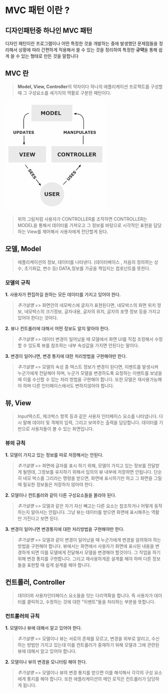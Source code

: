 # MVC 패턴 이란 ? 

## 디자인패턴중 하나인 MVC 패턴
 디자인 패턴이란 프로그램이나 어떤 특정한 것을 개발하는 중에 발생했던 문제점들을 정리해서 상황에 따라 간편하게 적용해서 쓸 수 있는 것을 정리하여 특정한 **규약**을 통해 쉽게 쓸 수 있는 형태로 만든 것을 말합니다

## MVC 란
> **Model, View, Controller**의 약자이다
> 하나의 애플리케이션 프로젝트를 구성할 때 그 구성요소를 세가지의 역활로 구분한 패턴이다.

<img src ="../Img/MVC예시.png" style=text-align: center>

> 위의 그림처럼 사용자가 CONTROLLER를 조작하면 CONTROLLER는 MODEL을 통해서 데이터를 가져오고 그 정보를 바탕으로 시각적인 표현을 담당하는 View를 제어해서 사용자에게 전단할게 된다.

## 모델, Model
>애플리케이션의 정보, 데이터를 나타낸다. (데이터베이스 , 처음의 정의하는 상수, 초기화값, 변수 등) DATA,정보를 가공을 책임지는 컴포넌트를 뜻한다.
### 모델의 규칙
**1.** 사용자가 편집하길 원하는 모든 데이터를 가지고 있어야 한다.<Br>

> *추가설명* => 화면안의 네모박스에 글자가 표현된다면, 네모박스의 화면 위치 정보, 네모박스의 크기정보, 글자내용, 글자의 위치, 글자의 포맷 정보 등을 가지고 있어야 한다는 것이다.

**2.** 뷰나 컨트롤러에 대해서 어떤 정보도 알지 말아야 한다.

> *추가설명* => 데이터 변경이 일어났을 때 모델에서 화면 UI를 직접 조정해서 수정할 수 있도록 뷰를 참조하는 내부 속성값을 가지면 안된다는 말이다.

**3.** 변경이 일어나면, 변경 통지에 대한 처리방법을 구현해야만 한다.

> *추가설명* => 모델의 속성 중 텍스트 정보가 변경이 된다면, 이벤트를 발생시켜 누군가에게 전달해야 하며, 누군가 모델을 변경하도록 요청하는 이벤트를 보냈을 때 이를 수신할 수 있는 처리 방법을 구현해야 합니다. 또한 모델은 재사용가능해야 하며 다른 인터페이스에서도 변하지않아야 합니다.

## 뷰, View
> Input텍스트, 체크박스 항목 등과 같은 사용자 인터페이스 요소를 나타냅니다. 다시 말해 데이터 및 객체의 입력, 그리고 보여주는 출력을 담당합니다. 데이터를 기반으로 사용자들이 볼 수 있는 화면입니다.
### 뷰의 규칙
**1.** 모델이 가지고 있는 정보를 따로 저장해서는 안된다.

> *추가설명* => 화면에 글자를 표시 하기 위해, 모델이 가지고 있는 정보를 전달받게 될텐데, 그정보를 유지하기 위해서 임의의 뷰 내부에 저장하면 안됩니다. 단순히 네모 박스를 그리라는 명령을 받으면, 화면에 표시하기만 하고 그 화면을 그릴 때 필요한 정보들은 저장하지 않아야 한다.

**2.** 모델이나 컨트롤러와 같이 다른 구성요소들을 몰라야 된다.

> *추가설명* => 모델과 같은 자기 자신 빼고는 다른 요소는 참조하거나 어떻게 동작하는지 알아서는 안됩니다. 그냥 뷰는 데이터를 받으면 화면에 표시해주는 역활만 가진다고 보면 된다.

**3.** 변경이 일어나면 변경통지에 대한 처리방법을 구현해야만 한다.
> *추가설명* => 모델과 같이 변경이 일어났을 때 누군가에게 변경을 알려줘야 하는 방법을 구현해야 합니다. 뷰에서는 화면에서 사용자가 화면에 표시된 내용을 변경하게 되면 이를 모델에게 전달해서 모델을 변경해야 할것이다. 그 작업을 하기 위해 변경 통지를 구현합니다. 그리고 재사용하게끔 설계를 해야 하며 다른 정보들을 표현할 때 쉽게 설계를 해야 합니다.

## 컨트롤러, Controller
> 데이터와 사용자인터페이스 요소들을 잇는 다리역확을 합니다. 즉 사용자가 데이터를 클릭하고, 수정하는 것에 대한 "이벤트"들을 처리하는 부분을 뜻합니다.
### 컨트롤러의 규칙
**1.** 모델이나 뷰에 대해서 알고 있어야 한다.

> *추가설명* => 모델이나 뷰는 서로의 존재를 모르고, 변경을 외부로 알리고, 수신하는 방법만 가지고 있는데 이를 컨트롤러가 중재하기 위해 모델과 그에 관련된 뷰에 대해서 알고 있어야 합니다.

**2.** 모델이나 뷰의 변경을 모니터링 해야 한다.

> *추가설명* => 모델이나 뷰의 변경 통지를 받으면 이를 해석해서 각각의 구성 요소에게 통지를 해야 합니다. 또한 애플리케이션의 메인 로직은 컨트롤러가 담당하게 됩니다.

